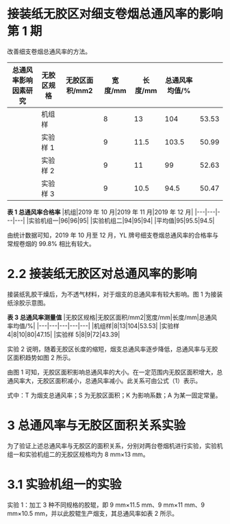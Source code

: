 # 接装纸无胶区对细支卷烟总通风率的影响 第 1 期

改善细支卷烟总通风率的方法。

|总通风率影响因素研究|无胶区规格|无胶区面积/mm2|宽度/mm|长度/mm|总通风率均值/%| |
|---|---|---|---|---|---|---|
| |机组样| |8|13|104|53.53|
| |实验样 1| |9|11.5|103.5|50.99|
| |实验样 2| |9|11|99|52.63|
| |实验样 3| |9|10.5|94.5|50.47|

**表 1 总通风率合格率**
|机组|2019 年 10 月|2019 年 11 月|2019 年 12 月|
|---|---|---|---|
|实验机组一|96|96|95|
|实验机组二|94|95|94|
|平均值|95|95.5|94.5|

由统计数据可知，2019 年 10 月至 12 月，YL 牌号细支卷烟总通风率的合格率与常规卷烟的 99.8% 相比有较大。

# 2.2 接装纸无胶区对总通风率的影响

接装纸乳胶干燥后，为不透气材料，对于烟支的总通风率有较大影响。图 1 为接装纸涂胶示意图。

**表 3 总通风率测量值**
|无胶区规格|无胶区面积/mm2|宽度/mm|长度/mm|总通风率均值/%|
|---|---|---|---|---|
|机组样|8|13|104|53.53|
|实验样 4|8|10|80|47.15|
|实验样 5|8|9|72|43.39|

实验 2 说明，随着无胶区长度的缩短，烟支总通风率逐步降低，总通风率与无胶区面积趋势如图 2 所示。

由图 1 可知，无胶区面积影响总通风率的大小。在一定范围内无胶区面积增大，总通风率大，无胶区面积减小，总通风率减小。此关系可由公式（1）表示。

式中：T 为烟支总通风率；S 为无胶区面积；K 为影响系数；A 为某一固定常量。

# 3 总通风率与无胶区面积关系实验

为了验证上述总通风率与无胶区的面积关系，分别对两台卷烟机进行实验，实验机组一和实验机组二的无胶区规格均为 8 mm×13 mm。

# 3.1 实验机组一的实验

实验 1：加工 3 种不同规格的胶辊，即 9 mm×11.5 mm、9 mm×11 mm、9 mm×10.5 mm，并以此胶辊生产烟支，其总通风率如表 2 所示。